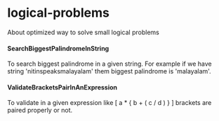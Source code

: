 # logical-problems
About optimized way to solve small logical problems

#### SearchBiggestPalindromeInString
To search biggest palindrome in a given string. For example if we have string 'nitinspeaksmalayalam' them biggest palindrome is 'malayalam'.

#### ValidateBracketsPairInAnExpression
To validate in a given expression like [ a * { b + ( c / d ) } ] brackets are paired properly or not.

